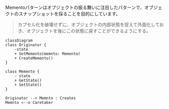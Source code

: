 Mementoパターンはオブジェクトの振る舞いに注目したパターンで、オブジェクトのスナップショットを採ることを目的にしています。
> カプセル化を破壊せずに、オブジェクトの内部状態を捉えて外面化しておき、オブジェクトを後にこの状態に戻すことができるようにする。

```mermaid
classDiagram
class Originator {
    -state
    + SetMemento(memnto: Memento)
    + CreateMemento()
}

class Memento {
    - state
    + GetState()
    + SetState()
}

Originator --> Memnto : Creates
Memnto <--o Caretaker
```
